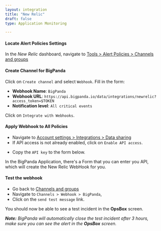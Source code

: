```yaml
---
layout: integration 
title: "New Relic"
draft: false
type: Application Monitoring

---
```

#### Locate Alert Policies Settings
In the *New Relic* dashboard, navigate to [Tools > Alert Policies > Channels and groups](https://rpm.newrelic.com/notification_channels)

<!-- section-separator -->

#### Create Channel for BigPanda
Click on `Create channel` and select `Webhook`. Fill in the form:

* **Webhook Name**: `BigPanda`
* **Webhook URL**: `https://api.bigpanda.io/data/integrations/newrelic?access_token=$TOKEN`
* **Notification level**: `All critical events`

Click on `Integrate with Webhooks`.

<!-- section-separator -->

#### Apply Webhook to All Policies

* Navigate to [Account settings > Integrations > Data sharing](https://rpm.newrelic.com/integrations?page=data_sharing)
* If API access is not already enabled, click on `Enable API access`.
<!-- app-only-start -->
* Copy the `API key` to the form below.

<!-- include 'integrations/newrelic/newrelic' -->
<!-- app-only-end -->
<!-- docs-only-start -->

In the BigPanda Application, there's a Form that you can enter you API, which will create the New Relic WebHook for you.

<!-- docs-only-end -->

<!-- section-separator -->

#### Test the webhook

* Go back to [Channels and groups](https://rpm.newrelic.com/notification_channels)
* Navigate to `Channels > Webhook > BigPanda`, 
* Click on the `send test message` link.

You should now be able to see a test incident in the **OpsBox** screen.

_**Note:** BigPanda will automatically close the test incident after 3 hours, make sure you can see the alert in the **OpsBox** screen._

